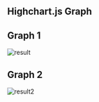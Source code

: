 ## Highchart.js Graph

## Graph 1
![result](https://user-images.githubusercontent.com/9053804/39642528-a4037fea-5004-11e8-9961-cb514ee4ff90.png)

## Graph 2
![result2](https://user-images.githubusercontent.com/9053804/39642529-a446834e-5004-11e8-95b9-662b3f961b4f.png)
